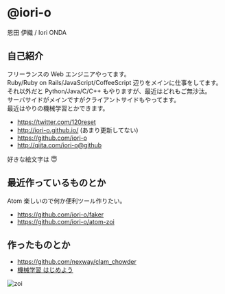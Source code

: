 # @iori-o

恩田 伊織 / Iori ONDA

## 自己紹介
フリーランスの Web エンジニアやってます。  
Ruby/Ruby on Rails/JavaScript/CoffeeScript 辺りをメインに仕事をしてます。  
それ以外だと Python/Java/C/C++ もやりますが、最近はどれもご無沙汰。  
サーバサイドがメインですがクライアントサイドもやってます。  
最近はやりの機械学習とかできます。  

- https://twitter.com/120reset
- http://iori-o.github.io/ (あまり更新してない)
- https://github.com/iori-o
- http://qiita.com/iori-o@github

好きな絵文字は :innocent:

## 最近作っているものとか
Atom 楽しいので何か便利ツール作りたい。

- https://github.com/iori-o/faker  
- https://github.com/iori-o/atom-zoi

## 作ったものとか
- https://github.com/nexway/clam_chowder
- [機械学習 はじめよう](http://gihyo.jp/dev/serial/01/machine-learning)


![zoi](https://pbs.twimg.com/media/BtcSFKpCQAAb73x.jpg)
